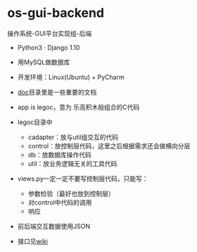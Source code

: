 # os-gui-backend
操作系统-GUI平台实现组-后端

- Python3 · Django 1.10
- 用MySQL做数据库
- 开发环境：Linux(Ubuntu) + PyCharm
- [doc](doc/README.md)目录里是一些重要的文档
- app is legoc，意为 乐高积木般组合的C代码
- legoc目录中
  - cadapter：放与util组交互的代码
  - control：放控制层代码，这里之后根据需求还会做横向分层
  - db：放数据库操作代码
  - util：放业务逻辑无关的工具代码
- views.py一定一定不要写控制层代码，只能写：
  - 参数检验（最好也放到控制层）
  - 对control中代码的调用
  - 响应

- 前后端交互数据使用JSON

- 接口见[wiki](https://github.com/scut-githuber/os_gui_backend/wiki)
